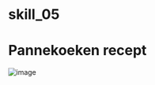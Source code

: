 # skill_05
# Pannekoeken recept
![image](https://external-content.duckduckgo.com/iu/?u=http%3A%2F%2Fwww.kateskitchenkc.com%2Fwp-content%2Fuploads%2F2016%2F06%2FHistory-of-Pancakes.jpg&f=1&nofb=1&ipt=4126f86d16be022064eb62498cfd4c2b1a3fa232f795fc65f7ae8fffcc374e3a&ipo=images)